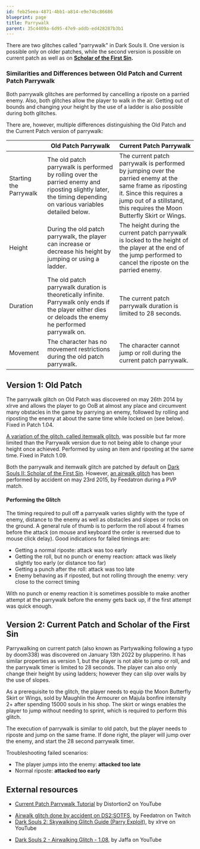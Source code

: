 ```yaml
---
id: feb25eea-4871-4bb1-a814-e9e74bc86686
blueprint: page
title: Parrywalk
parent: 35c4409a-6d95-47e9-addb-ed428287b3b1
---
```

There are two glitches called "parrywalk" in Dark Souls II. One version is possible only on older patches, while the second version is possible on current patch as well as on **[Scholar of the First Sin](/ds2sotfs).**

### Similarities and Differences between Old Patch and Current Patch Parrywalk

Both parrywalk glitches are performed by cancelling a riposte on a parried enemy. Also, both glitches allow the player to walk in the air. Getting out of bounds and changing your height by the use of a ladder is also possible during both glitches.

There are, however, multiple differences distinguishing the Old Patch and the Current Patch version of parrywalk:

|                        | Old Patch Parrywalk                                                                                                                                            | Current Patch Parrywalk                                                                                                                                                                                        |
| ---------------------- | -------------------------------------------------------------------------------------------------------------------------------------------------------------- | -------------------------------------------------------------------------------------------------------------------------------------------------------------------------------------------------------------- |
| Starting the Parrywalk | The old patch parrywalk is performed by rolling over the parried enemy and riposting slightly later, the timing depending on various variables detailed below. | The current patch parrywalk is performed by jumping over the parried enemy at the same frame as riposting it. Since this requires a jump out of a stillstand, this requires the Moon Butterfly Skirt or Wings. |
| Height                 | During the old patch parrywalk, the player can increase or decrease his height by jumping or using a ladder.                                                   | The height during the current patch parrywalk is locked to the height of the player at the end of the jump performed to cancel the riposte on the parried enemy.                                               |
| Duration               | The old patch parrywalk duration is theoretically infinite. Parrywalk only ends if the player either dies or deloads the enemy he performed parrywalk on.      | The current patch parrywalk duration is limited to 28 seconds.                                                                                                                                                 |
| Movement               | The character has no movement restrictions during the old patch parrywalk.                                                                                     | The character cannot jump or roll during the current patch parrywalk.                                                                                                                                          |

## Version 1: Old Patch

The parrywalk glitch on Old Patch was discovered on may 26th 2014 by xlrve and allows the player to go OoB at almost any place and circumvent many obstacles in the game by parrying an enemy, followed by rolling and riposting the enemy at about the same time while locked on (see below). Fixed in Patch 1.04.

[A variation of the glitch, called itemwalk glitch](//www.youtube.com/watch?v=thV5GZjRIdA), was possible but far more limited than the Parrywalk version due to not being able to change your height once achieved. Performed by using an item and riposting at the same time. Fixed in Patch 1.09.

Both the parrywalk and itemwalk glitch are patched by default on [Dark Souls II: Scholar of the First Sin](/ds2sotfs). However, [an airwalk glitch](//www.twitch.tv/feedatron/v/40462323?sr=a&t=95s) has been performed by accident on may 23rd 2015, by Feedatron during a PVP match.

#### Performing the Glitch

The timing required to pull off a parrywalk varies slightly with the type of enemy, distance to the enemy as well as obstacles and slopes or rocks on the ground. A general rule of thumb is to perform the roll about 4 frames before the attack (on mouse and keyboard the order is reversed due to mouse click delay). Good indications for failed timings are:

- Getting a normal riposte: attack was too early
- Getting the roll, but no punch or enemy reaction: attack was likely slightly too early (or distance too far)
- Getting a punch after the roll: attack was too late
- Enemy behaving as if riposted, but not rolling through the enemy: very close to the correct timing

With no punch or enemy reaction it is sometimes possible to make another attempt at the parrywalk before the enemy gets back up, if the first attempt was quick enough.

## Version 2: Current Patch and Scholar of the First Sin

Parrywalking on current patch (also known as Partywalking following a typo by doom338) was discovered on January 13th 2022 by plupperino. It has similar properties as version 1, but the player is not able to jump or roll, and the parrywalk timer is limited to 28 seconds. The player can also only change their height by using ladders; however they can slip over walls by the use of slopes.

As a prerequisite to the glitch, the player needs to equip the Moon Butterfly Skirt or Wings, sold by Maughlin the Armourer on Majula bonfire intensity 2+ after spending 15000 souls in his shop. The skirt or wings enables the player to jump without needing to sprint, which is required to perform this glitch.

The execution of parrywalk is similar to old patch, but the player needs to riposte and jump on the same frame. If done right, the player will jump over the enemy, and start the 28 second parrywalk timer.

Troubleshooting failed scenarios:

- The player jumps into the enemy: **attacked too late**
- Normal riposte: **attacked too early**

## External resources

- [Current Patch Parrywalk Tutorial](https://youtu.be/w6e6_KsnTp0) by Distortion2 on YouTube

* [Airwalk glitch done by accident on DS2:SOTFS](//www.twitch.tv/feedatron/v/40462323), by Feedatron on Twitch
* [Dark Souls 2: Skywalking Glitch Guide (Parry Exploit)](//www.youtube.com/watch?v=bOnV6VGwTy4), by xlrve on YouTube

- [Dark Souls 2 - Airwalking Glitch - 1.08](//www.youtube.com/watch?v=thV5GZjRIdA), by Jaffa on YouTube
